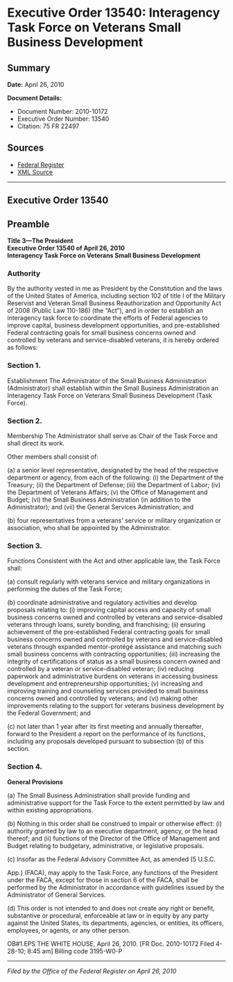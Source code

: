 # Executive Order 13540: Interagency Task Force on Veterans Small Business Development

## Summary

**Date:** April 26, 2010

**Document Details:**
- Document Number: 2010-10172
- Executive Order Number: 13540
- Citation: 75 FR 22497

## Sources
- [Federal Register](https://www.federalregister.gov/documents/2010/04/29/2010-10172/interagency-task-force-on-veterans-small-business-development)
- [XML Source](https://www.federalregister.gov/documents/full_text/xml/2010/04/29/2010-10172.xml)

---

## Executive Order 13540

## Preamble

**Title 3—The President**  
**Executive Order 13540 of April 26, 2010**  
**Interagency Task Force on Veterans Small Business Development**

### Authority

By the authority vested in me as President by the Constitution and the laws of the United States of America, including section 102 of title I of the Military Reservist and Veteran Small Business Reauthorization and Opportunity Act of 2008 (Public Law 110-186) (the “Act”), and in order to establish an interagency task force to coordinate the efforts of Federal agencies to improve capital, business development opportunities, and pre-established Federal contracting goals for small business concerns owned and controlled by veterans and service-disabled veterans, it is hereby ordered as follows:
### Section 1.

Establishment The Administrator of the Small Business Administration (Administrator) shall establish within the Small Business Administration an Interagency Task Force on Veterans Small Business Development (Task Force).
### Section 2.

Membership The Administrator shall serve as Chair of the Task Force and shall direct its work.

Other members shall consist of:

(a) a senior level representative, designated by the head of the respective department or agency, from each of the following:
    (i) the Department of the Treasury;
    (ii) the Department of Defense;
    (iii) the Department of Labor;
    (iv) the Department of Veterans Affairs;
    (v) the Office of Management and Budget;
    (vi) the Small Business Administration (in addition to the Administrator); and
    (vii) the General Services Administration; and

(b) four representatives from a veterans' service or military organization or association, who shall be appointed by the Administrator.
### Section 3.

Functions Consistent with the Act and other applicable law, the Task Force shall:

(a) consult regularly with veterans service and military organizations in performing the duties of the Task Force;

(b) coordinate administrative and regulatory activities and develop proposals relating to:
    (i) improving capital access and capacity of small business concerns owned and controlled by veterans and service-disabled veterans through loans, surety bonding, and franchising;
    (ii) ensuring achievement of the pre-established Federal contracting goals for small business concerns owned and controlled by veterans and service-disabled veterans through expanded mentor-protégé assistance and matching such small business concerns with contracting opportunities;
    (iii) increasing the integrity of certifications of status as a small business concern owned and controlled by a veteran or service-disabled veteran;
    (iv) reducing paperwork and administrative burdens on veterans in accessing business development and entrepreneurship opportunities;
    (v) increasing and improving training and counseling services provided to small business concerns owned and controlled by veterans; and
    (vi) making other improvements relating to the support for veterans business development by the Federal Government; and

(c) not later than 1 year after its first meeting and annually thereafter, forward to the President a report on the performance of its functions, including any proposals developed pursuant to subsection (b) of this section.
### Section 4.

**General Provisions**

(a) The Small Business Administration shall provide funding and administrative support for the Task Force to the extent permitted by law and within existing appropriations.

(b) Nothing in this order shall be construed to impair or otherwise effect:
    (i) authority granted by law to an executive department, agency, or the head thereof; and
    (ii) functions of the Director of the Office of Management and Budget relating to budgetary, administrative, or legislative proposals.

(c) Insofar as the Federal Advisory Committee Act, as amended (5 U.S.C.

App.) (FACA), may apply to the Task Force, any functions of the President under the FACA, except for those in section 6 of the FACA, shall be performed by the Administrator in accordance with guidelines issued by the Administrator of General Services.

(d) This order is not intended to and does not create any right or benefit, substantive or procedural, enforceable at law or in equity by any party against the United States, its departments, agencies, or entities, its officers, employees, or agents, or any other person.

OB#1.EPS
THE WHITE HOUSE,
April 26, 2010.
[FR Doc. 2010-10172
Filed 4-28-10; 8:45 am]
Billing code 3195-W0-P

---

*Filed by the Office of the Federal Register on April 26, 2010*
